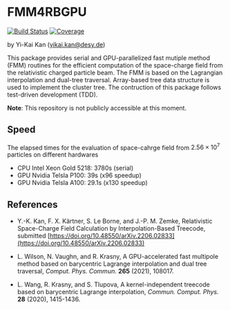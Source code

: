 # FMM4RBGPU

[![Build Status](https://github.com/ykkan/FMM4RBGPU.jl/actions/workflows/CI.yml/badge.svg?branch=main)](https://github.com/ykkan/FMM4RBGPU.jl/actions/workflows/CI.yml?query=branch%3Amain)
[![Coverage](https://codecov.io/gh/ykkan/FMM4RBGPU.jl/branch/main/graph/badge.svg)](https://codecov.io/gh/ykkan/FMM4RBGPU.jl)


by Yi-Kai Kan (<yikai.kan@desy.de>)

This package provides serial and GPU-parallelized fast mutiple method (FMM) routines for the efficient computation of the space-charge field from the relativistic charged particle beam. The FMM is based on the Lagrangian interpolation and dual-tree traversal. Array-based tree data structure is used to implement the cluster tree. The contruction of this package follows test-driven development (TDD).

__Note__: This repository is not publicly accessible at this moment.

## Speed
The elapsed times for the evaluation of space-cahrge field from $2.56\times 10^7$ particles on different hardwares
* CPU Intel Xeon Gold 5218: 3780s (serial)
* GPU Nvidia Telsla P100: 39s (x96 speedup)
* GPU Nvidia Telsla A100: 29.1s (x130 speedup)

## References
* Y.-K. Kan, F. X. Kärtner, S. Le Borne, and J.-P. M. Zemke, Relativistic Space-Charge Field Calculation by Interpolation-Based Treecode, submitted
   [https://doi.org/10.48550/arXiv.2206.02833](https://doi.org/10.48550/arXiv.2206.02833)

* L. Wilson, N. Vaughn, and R. Krasny, A GPU-accelerated fast 
            multipole method based on barycentric Lagrange interpolation 
            and dual tree traversal, 
	    _Comput. Phys. Commun._ __265__ (2021), 108017. 

* L. Wang, R. Krasny, and S. Tlupova, A kernel-independent treecode 
            based on barycentric Lagrange interpolation, 
	    _Commun. Comput. Phys._ __28__ (2020), 1415-1436.